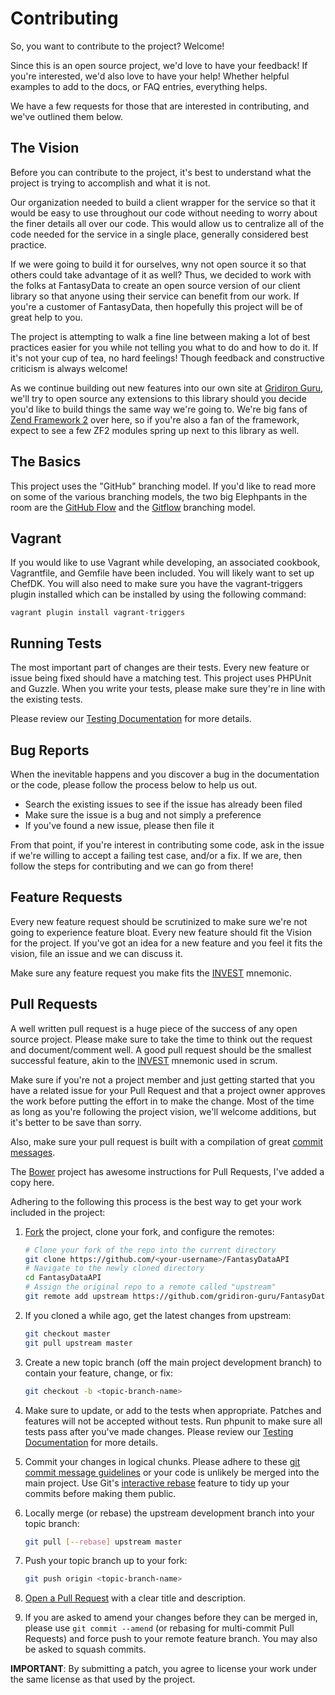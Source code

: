 # Contributing
So, you want to contribute to the project? Welcome!

Since this is an open source project, we'd love to have your feedback! If you're
interested, we'd also love to have your help! Whether helpful examples to add to the docs,
or FAQ entries, everything helps.

We have a few requests for those that are interested in contributing, and we've outlined
them below.

## The Vision
Before you can contribute to the project, it's best to understand what the project
is trying to accomplish and what it is not.

Our organization needed to build a client wrapper for the service so that it would be
easy to use throughout our code without needing to worry about the finer details all
over our code. This would allow us to centralize all of the code needed for the service
in a single place, generally considered best practice.

If we were going to build it for ourselves, wny not open source it so that others
could take advantage of it as well? Thus, we decided to work with the folks at FantasyData
to create an open source version of our client library so that anyone using their service
can benefit from our work. If you're a customer of FantasyData, then hopefully this project
will be of great help to you.

The project is attempting to walk a fine line between making a lot of best practices
easier for you while not telling you what to do and how to do it. If it's not your
cup of tea, no hard feelings! Though feedback and constructive criticism is always
welcome!

As we continue building out new features into our own site at
[Gridiron Guru](http://www.gridiron-guru.com), we'll try to open source any extensions
to this library should you decide you'd like to build things the same way we're going
to. We're big fans of [Zend Framework 2](http://framework.zend.com) over here, so if
you're also a fan of the framework, expect to see a few ZF2 modules spring up next
to this library as well.

## The Basics
This project uses the "GitHub" branching model. If you'd like to read more on
some of the various branching models, the two big Elephpants in the room are
the [GitHub Flow](http://scottchacon.com/2011/08/31/github-flow.html) and the
[Gitflow](http://nvie.com/posts/a-successful-git-branching-model/) branching model.

## Vagrant
If you would like to use Vagrant while developing, an associated cookbook,
Vagrantfile, and Gemfile have been included. You will likely want to set up
ChefDK. You will also need to make sure you have the vagrant-triggers plugin
installed which can be installed by using the following command:
````
vagrant plugin install vagrant-triggers
````

## Running Tests
The most important part of changes are their tests. Every new feature or issue
being fixed should have a matching test. This project uses PHPUnit and Guzzle.
When you write your tests, please make sure they're in line with the existing
tests.

Please review our [Testing Documentation](TESTING.md) for more details.

## <a name="bug-reports"></a>Bug Reports
When the inevitable happens and you discover a bug in the documentation or the
code, please follow the process below to help us out.

* Search the existing issues to see if the issue has already been filed
* Make sure the issue is a bug and not simply a preference
* If you've found a new issue, please then file it

From that point, if you're interest in contributing some code, ask in the issue
if we're willing to accept a failing test case, and/or a fix. If we are, then
follow the steps for contributing and we can go from there!

## <a name="feature-requests"></a>Feature Requests
Every new feature request should be scrutinized to make sure we're not going to
experience feature bloat. Every new feature should fit the Vision for the project.
If you've got an idea for a new feature and you feel it fits the vision, file
an issue and we can discuss it.

Make sure any feature request you make fits the
[INVEST](http://en.wikipedia.org/wiki/INVEST_(mnemonic)) mnemonic.

## <a name="pull-requests"></a>Pull Requests
A well written pull request is a huge piece of the success of any open source project.
Please make sure to take the time to think out the request and document/comment well.
A good pull request should be the smallest successful feature, akin to the
[INVEST](http://en.wikipedia.org/wiki/INVEST_(mnemonic)) mnemonic used in scrum.

Make sure if you're not a project member and just getting started that you have a
related issue for your Pull Request and that a project owner approves the work
before putting the effort in to make the change. Most of the time as long as you're
following the project vision, we'll welcome additions, but it's better to be save
than sorry.

Also, make sure your pull request is built with a compilation of great
[commit messages](http://tbaggery.com/2008/04/19/a-note-about-git-commit-messages.html).

The [Bower](https://github.com/bower/bower/blob/master/CONTRIBUTING.md) project has
awesome instructions for Pull Requests, I've added a copy here.

Adhering to the following this process is the best way to get your work
included in the project:

1. [Fork](http://help.github.com/fork-a-repo/) the project, clone your fork,
   and configure the remotes:

   ```bash
   # Clone your fork of the repo into the current directory
   git clone https://github.com/<your-username>/FantasyDataAPI
   # Navigate to the newly cloned directory
   cd FantasyDataAPI
   # Assign the original repo to a remote called "upstream"
   git remote add upstream https://github.com/gridiron-guru/FantasyDataAPI
   ```

2. If you cloned a while ago, get the latest changes from upstream:

   ```bash
   git checkout master
   git pull upstream master
   ```

3. Create a new topic branch (off the main project development branch) to
   contain your feature, change, or fix:

   ```bash
   git checkout -b <topic-branch-name>
   ```

4. Make sure to update, or add to the tests when appropriate. Patches and
   features will not be accepted without tests. Run phpunit to make sure
   all tests pass after you've made changes. Please review our
   [Testing Documentation](TESTING.md) for more details.

5. Commit your changes in logical chunks. Please adhere to these [git commit
   message guidelines](http://tbaggery.com/2008/04/19/a-note-about-git-commit-messages.html)
   or your code is unlikely be merged into the main project. Use Git's
   [interactive rebase](https://help.github.com/articles/interactive-rebase)
   feature to tidy up your commits before making them public.

6. Locally merge (or rebase) the upstream development branch into your topic branch:

   ```bash
   git pull [--rebase] upstream master
   ```

7. Push your topic branch up to your fork:

   ```bash
   git push origin <topic-branch-name>
   ```

8. [Open a Pull Request](https://help.github.com/articles/using-pull-requests/)
    with a clear title and description.

9. If you are asked to amend your changes before they can be merged in, please
   use `git commit --amend` (or rebasing for multi-commit Pull Requests) and
   force push to your remote feature branch. You may also be asked to squash
   commits.

**IMPORTANT**: By submitting a patch, you agree to license your work under the
same license as that used by the project.
